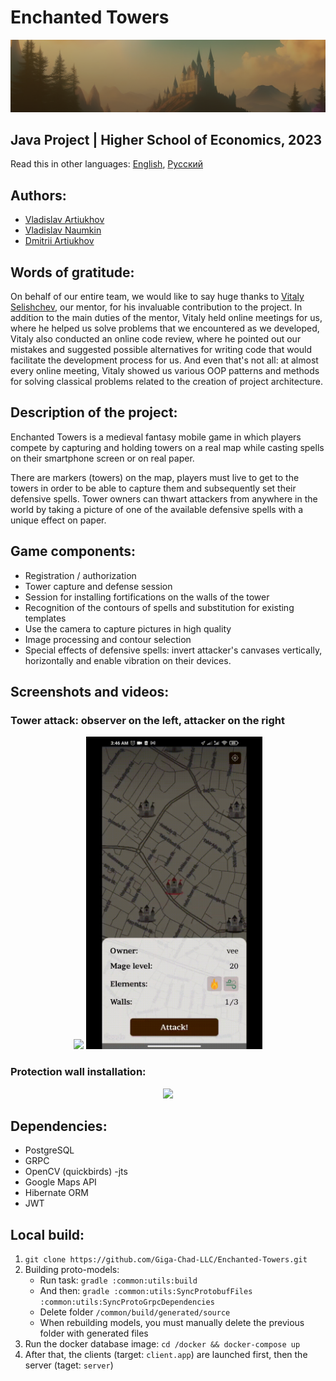 # Enchanted Towers

<div style="text-align: center; width: 100%;">
    <img src="assets/images/background.png" />
</div>

## Java Project | Higher School of Economics, 2023

Read this in other languages: [English](./README.md), [Русский](./README.ru.md)

## Authors: 
- [Vladislav Artiukhov](https://github.com/Vladislav0Art)
- [Vladislav Naumkin](https://github.com/dezd4r)
- [Dmitrii Artiukhov](https://github.com/dmitrii-artuhov)

## Words of gratitude:

On behalf of our entire team, we would like to say huge thanks to [Vitaly Selishchev](https://github.com/vvselischev), our mentor, for his invaluable contribution to the project. In addition to the main duties of the mentor, Vitaly held online meetings for us, where he helped us solve problems that we encountered as we developed, Vitaly also conducted an online code review, where he pointed out our mistakes and suggested possible alternatives for writing code that would facilitate the development process for us. And even that's not all: at almost every online meeting, Vitaly showed us various OOP patterns and methods for solving classical problems related to the creation of project architecture.

## Description of the project:

Enchanted Towers is a medieval fantasy mobile game in which players compete by capturing and holding towers on a real map while casting spells on their smartphone screen or on real paper.

There are markers (towers) on the map, players must live to get to the towers in order to be able to capture them and subsequently set their defensive spells. Tower owners can thwart attackers from anywhere in the world by taking a picture of one of the available defensive spells with a unique effect on paper.

## Game components:

- Registration / authorization
- Tower capture and defense session
- Session for installing fortifications on the walls of the tower
- Recognition of the contours of spells and substitution for existing templates
- Use the camera to capture pictures in high quality
- Image processing and contour selection
- Special effects of defensive spells: invert attacker's canvases vertically, horizontally and enable vibration on their devices.


## Screenshots and videos:

### **Tower attack**: observer on the left, attacker on the right

<div style="text-align: center;">
    <img style="max-height: 500px !important;" src="assets/gifs/spectator-1.gif"  />
    <img style="max-height: 500px !important;" src="assets/gifs/attacker-1.gif"  />
</div>


### **Protection wall installation**:


<div style="text-align: center;">
    <img style="max-height: 500px;" src="assets/gifs/wall-protection.gif"  />
</div>



## Dependencies:

- PostgreSQL
- GRPC
- OpenCV (quickbirds)
-jts
- Google Maps API
- Hibernate ORM
- JWT



## Local build:

1. `git clone https://github.com/Giga-Chad-LLC/Enchanted-Towers.git`
2. Building proto-models:
     - Run task: `gradle :common:utils:build`
     - And then: `gradle :common:utils:SyncProtobufFiles :common:utils:SyncProtoGrpcDependencies`
     - Delete folder `/common/build/generated/source`
     - When rebuilding models, you must manually delete the previous folder with generated files
3. Run the docker database image: `cd /docker && docker-compose up`
4. After that, the clients (target: `client.app`) are launched first, then the server (taget: `server`)

